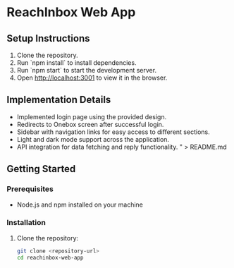 # ReachInbox Web App

## Setup Instructions

1. Clone the repository.
2. Run \`npm install\` to install dependencies.
3. Run \`npm start\` to start the development server.
4. Open [http://localhost:3001](http://localhost:3001) to view it in the browser.

## Implementation Details

- Implemented login page using the provided design.
- Redirects to Onebox screen after successful login.
- Sidebar with navigation links for easy access to different sections.
- Light and dark mode support across the application.
- API integration for data fetching and reply functionality.
" > README.md

## Getting Started

### Prerequisites
- Node.js and npm installed on your machine

### Installation
1. Clone the repository:
   ```bash
   git clone <repository-url>
   cd reachinbox-web-app
